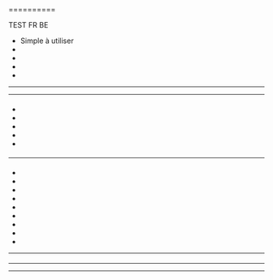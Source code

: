 
==========

TEST FR BE

  - Simple à utiliser
  - 
  - 
  - 
  - 





------------


<script src="components/jquery-ovh/jquery-ovh.min.js"></script>




-------------

 











#### 

*  
*  
*  
*  
*  



#### 

  





-----



 







#### 

*   



* 

* 
* 
* 
*     



* 

*  

* 




--------



#### 


#### 




-------





----


